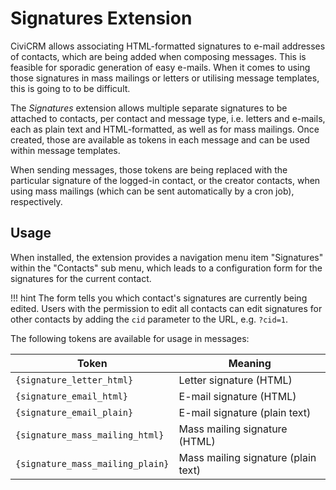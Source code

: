 # Signatures Extension

CiviCRM allows associating HTML-formatted signatures to e-mail addresses of
contacts, which are being added when composing messages. This is feasible for
sporadic generation of easy e-mails. When it comes to using those signatures in
mass mailings or letters or utilising message templates, this is going to to be
difficult.

The *Signatures* extension allows multiple separate signatures to be attached to
contacts, per contact and message type, i.e. letters and e-mails, each as plain
text and HTML-formatted, as well as for mass mailings. Once created, those are
available as tokens in each message and can be used within message templates.

When sending messages, those tokens are being replaced with the particular
signature of the logged-in contact, or the creator contacts, when using mass
mailings (which can be sent automatically by a cron job), respectively.

## Usage

When installed, the extension provides a navigation menu item "Signatures"
within the "Contacts" sub menu, which leads to a configuration form for the
signatures for the current contact.

!!! hint
    The form tells you which contact's signatures are currently being edited.
    Users with the permission to edit all contacts can edit signatures for other
    contacts by adding the `cid` parameter to the URL, e.g. `?cid=1`.

The following tokens are available for usage in messages:

| Token                            | Meaning                             |
|----------------------------------|-------------------------------------|
| `{signature_letter_html}`        | Letter signature (HTML)             |
| `{signature_email_html}`         | E-mail signature (HTML)             |
| `{signature_email_plain}`        | E-mail signature (plain text)       |
| `{signature_mass_mailing_html}`  | Mass mailing signature (HTML)       |
| `{signature_mass_mailing_plain}` | Mass mailing signature (plain text) |

